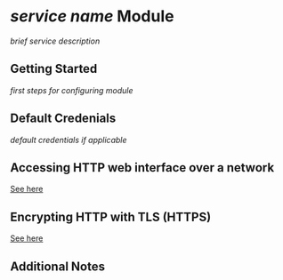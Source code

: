 # *service name* Module
*brief service description*

## Getting Started
*first steps for configuring module*

## Default Credenials
*default credentials if applicable*

## Accessing HTTP web interface over a network
[See here](https://github.com/rapture-mc/mgc-nixos/tree/main/docs/making-services-accessible-via-network.md)

## Encrypting HTTP with TLS (HTTPS)
[See here](https://github.com/rapture-mc/mgc-nixos/tree/main/modules/_shared/nginx)

## Additional Notes
